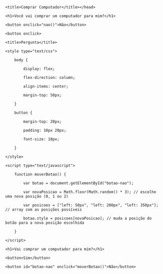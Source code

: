 <!DOCTYPE html">

<html>

<head>

	<title>Comprar Computador</title></head>

<body>

	<h1>Você vai comprar um computador para mim?</h1>

	<button onclick="nao()">Não</button>

	<button onclick>

<html>

<head>

	<title>Pergunta</title>

	<style type="text/css">

		body {

			display: flex; 

			flex-direction: column; 

			align-items: center;

			margin-top: 50px;

		}

		button {

			margin-top: 20px;

			padding: 10px 20px;

			font-size: 18px;

		}

	</style>

	<script type="text/javascript">

		function moverBotao() {

			var botao = document.getElementById("botao-nao");

			var novaPosicao = Math.floor(Math.random() * 3); // escolhe uma nova posição (0, 1 ou 2)

			var posicoes = ["left: 50px", "left: 200px", "left: 350px"]; // array com as posições possíveis

			botao.style = posicoes[novaPosicao]; // muda a posição do botão para a nova posição escolhida

		}

	</script>

</head>

<body>

	<h1>Vai comprar um computador para mim?</h1>

	<button>Sim</button>

	<button id="botao-nao" onclick="moverBotao()">Não</button>

</body>

</html>
